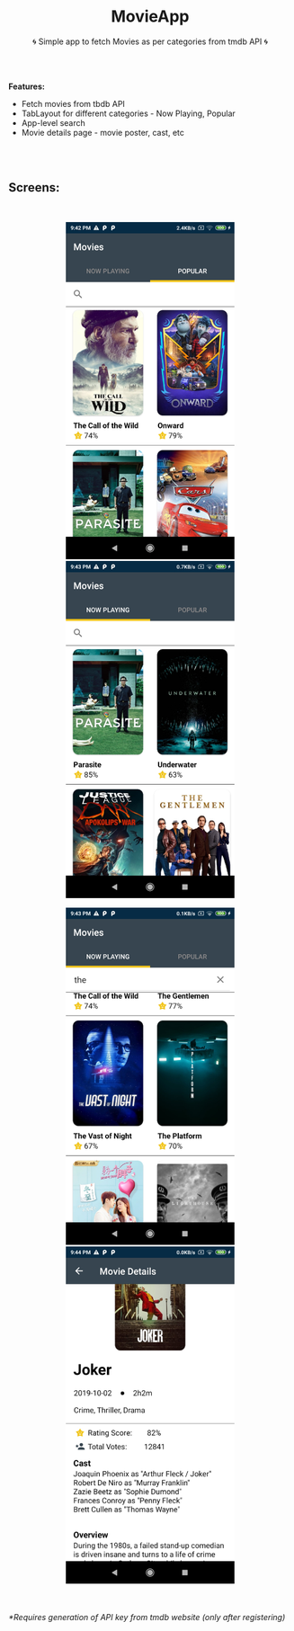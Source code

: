 <h1 align=center> MovieApp </h1>

<p align=center>
<g-emoji class="g-emoji" alias="cyclone" fallback-src="https://github.githubassets.com/images/icons/emoji/unicode/1f300.png">🌀</g-emoji>
 Simple app to fetch Movies as per categories from tmdb API 
<g-emoji class="g-emoji" alias="cyclone" fallback-src="https://github.githubassets.com/images/icons/emoji/unicode/1f300.png">🌀</g-emoji>
</p><br><br>

<p><b>Features:</b>
<ul>
  <li>Fetch movies from tbdb API</li>
  <li>TabLayout for different categories - Now Playing, Popular</li>
  <li>App-level search</li>
  <li>Movie details page - movie poster, cast, etc</li>
</ul>
 
<br><br> 
<h2>Screens: </h2><br>
 
<p align=center> <img src="Screenshots/Screenshot_2020-06-02-21-42-45-593_com.yash.movie_app.jpg" width = 300/>
<img src="Screenshots/Screenshot_2020-06-02-21-43-01-585_com.yash.movie_app.jpg" width = 300/> </p>
<p align=center> <img src="Screenshots/Screenshot_2020-06-02-21-43-42-920_com.yash.movie_app.jpg" width = 300/>
<img src="Screenshots/Screenshot_2020-06-02-21-44-11-108_com.yash.movie_app.jpg" width = 300/> </p>

<br><br>
<i> *Requires generation of API key from tmdb website (only after registering)</i>

